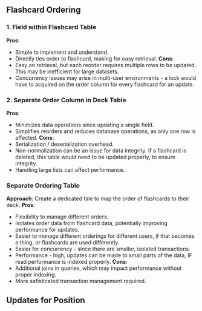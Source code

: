 ## Flashcard Ordering
### 1. Field within Flashcard Table
**Pros**:
- Simple to implement and understand.
- Directly ties order to flashcard, making for easy retrieval.
**Cons**:
- Easy on retrieval, but each reorder requires multiple rows to be updated. This may be inefficient for large datasets. 
- Concurrency issues may arise in multi-user environments - a lock would have to acquired on the order column for every flashcard for an update.
### 2. Separate Order Column in Deck Table
**Pros**: 
- Minimizes data operations since updating a single field.
- Simplifies reorders and reduces database operations, as only one row is affected.
**Cons**:
- Serialization / deserialization overhead.
- Non-normalization can be an issue for data integrity. If a flashcard is deleted, this table would need to be updated properly, to ensure integrity.
- Handling large lists can affect performance.
### Separate Ordering Table
**Approach**: Create a dedicated tale to map the order of flashcards to their deck.
**Pros**: 
- Flexibility to manage different orders.
- Isolates order data from flashcard data, potentially improving performance for updates.
- Easier to manage different orderings for different users, if that becomes a thing, or flashcards are used differently. 
- Easier for concurrency - since there are smaller, isolated transactions. 
- Performance - high, updates can be made to small parts of the data, IF read performance is indexed properly. 
**Cons**:
- Additional joins in queries, which may impact performance without proper indexing. 
- More safisticated transaction management required. 
## Updates for Position
